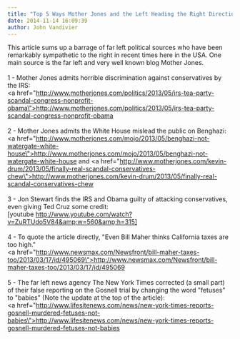 ```yaml
---
title: "Top 5 Ways Mother Jones and the Left Heading the Right Direction! (For Now at Least)"
date: 2014-11-14 16:09:39
author: John Vandivier
---
```




This article sums up a barrage of far left political sources who have been remarkably sympathetic to the right in recent times here in the USA. One main source is the far left and very well known blog Mother Jones.<br /><br />1 - Mother Jones admits horrible discrimination against conservatives by the IRS:<br /><a href=\"http://www.motherjones.com/politics/2013/05/irs-tea-party-scandal-congress-nonprofit-obama\">http://www.motherjones.com/politics/2013/05/irs-tea-party-scandal-congress-nonprofit-obama</a><br /><br />2 - Mother Jones admits the White House mislead the public on Benghazi:<br /><a href=\"http://www.motherjones.com/mojo/2013/05/benghazi-not-watergate-white-house\">http://www.motherjones.com/mojo/2013/05/benghazi-not-watergate-white-house</a> and <a href=\"http://www.motherjones.com/kevin-drum/2013/05/finally-real-scandal-conservatives-chew\">http://www.motherjones.com/kevin-drum/2013/05/finally-real-scandal-conservatives-chew</a><br /><br />3 - Jon Stewart finds the IRS and Obama guilty of attacking conservatives, even giving Ted Cruz some credit:<br />[youtube http://www.youtube.com/watch?v=ZuRTUdo5V84&amp;w=560&amp;h=315]<br /><br />4 - To quote the article directly, \"Even Bill Maher thinks California taxes are too high.\"<br /><a href=\"http://www.newsmax.com/Newsfront/bill-maher-taxes-too/2013/03/17/id/495069\">http://www.newsmax.com/Newsfront/bill-maher-taxes-too/2013/03/17/id/495069</a><br /><br />5 - The far left news agency The New York Times corrected (a small part) of their false reporting on the Gosnell trial by changing the word \"fetuses\" to \"babies\" (Note the update at the top of the article):<br /><a href=\"http://www.lifesitenews.com/news/new-york-times-reports-gosnell-murdered-fetuses-not-babies\">http://www.lifesitenews.com/news/new-york-times-reports-gosnell-murdered-fetuses-not-babies</a>